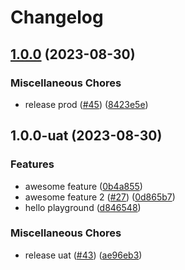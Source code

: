 # Changelog

## [1.0.0](https://github.com/kalosisz/releaser/compare/v1.0.0-uat...v1.0.0) (2023-08-30)


### Miscellaneous Chores

* release prod ([#45](https://github.com/kalosisz/releaser/issues/45)) ([8423e5e](https://github.com/kalosisz/releaser/commit/8423e5ea06639b5ee6174c4e22efe44e59ef7195))

## 1.0.0-uat (2023-08-30)


### Features

* awesome feature ([0b4a855](https://github.com/kalosisz/releaser/commit/0b4a855a889f1303ab7fa6490aeafece44ebaab3))
* awesome feature 2 ([#27](https://github.com/kalosisz/releaser/issues/27)) ([0d865b7](https://github.com/kalosisz/releaser/commit/0d865b7e89cf45e17e61ce6e1b64ae2283014d55))
* hello playground ([d846548](https://github.com/kalosisz/releaser/commit/d84654806de004aeccc272ebebc522467fe18048))


### Miscellaneous Chores

* release uat ([#43](https://github.com/kalosisz/releaser/issues/43)) ([ae96eb3](https://github.com/kalosisz/releaser/commit/ae96eb390e7ccb000a6e3e63ddb0e40dc2fa23a7))
